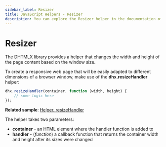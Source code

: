 ```yaml
---
sidebar_label: Resizer
title: JavaScript Helpers - Resizer 
description: You can explore the Resizer helper in the documentation of the DHTMLX JavaScript UI library. Browse developer guides and API reference, try out code examples and live demos, and download a free 30-day evaluation version of DHTMLX Suite 7.
---
```


# Resizer

The DHTMLX library provides a helper that changes the width and height of the page content based on the window size. 

To create a responsive web page that will be easily adapted to different dimensions of a browser window, make use of the **dhx.resizeHandler** helper:

~~~js
dhx.resizeHandler(container, function (width, height) {
    // some logic here
});
~~~

**Related sample**: [Helper. resizeHandler](https://snippet.dhtmlx.com/qf2tb3em)

The helper takes two parameters:

- **container** - an HTML element where the handler function is added to
- **handler** - (*function*) a callback function that returns the container width and height after its sizes were changed
